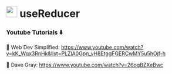 # <img width="30" src="https://upload.wikimedia.org/wikipedia/commons/thumb/a/a7/React-icon.svg/2300px-React-icon.svg.png" /> useReducer

### Youtube Tutorials ⬇️

🚀 Web Dev Simplified: https://www.youtube.com/watch?v=kK_Wqx3RnHk&list=PLZlA0Gpn_vH8EtggFGERCwMY5u5hOjf-h

🚀 Dave Gray: https://www.youtube.com/watch?v=26ogBZXeBwc
